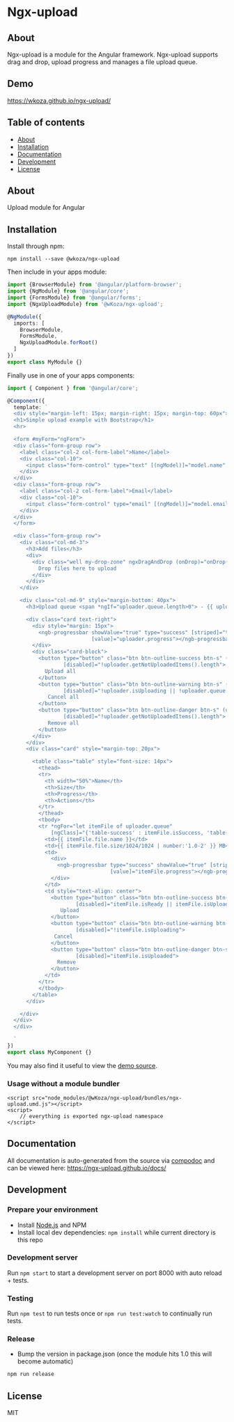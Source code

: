 # Ngx-upload

## About

Ngx-upload is a module for the Angular framework. Ngx-upload supports drag and drop, upload progress and manages a file upload queue.

## Demo
https://wkoza.github.io/ngx-upload/

## Table of contents

- [About](#about)
- [Installation](#installation)
- [Documentation](#documentation)
- [Development](#development)
- [License](#license)

## About

Upload module for Angular
## Installation

Install through npm:
```
npm install --save @wkoza/ngx-upload
```

Then include in your apps module:

```typescript
import {BrowserModule} from '@angular/platform-browser';
import {NgModule} from '@angular/core';
import {FormsModule} from '@angular/forms';
import {NgxUploadModule} from '@wKoza/ngx-upload';

@NgModule({
  imports: [
    BrowserModule,
    FormsModule,
    NgxUploadModule.forRoot()
  ]
})
export class MyModule {}
```

Finally use in one of your apps components:
```typescript
import { Component } from '@angular/core';

@Component({
  template: `
  <div style="margin-left: 15px; margin-right: 15px; margin-top: 60px">
  <h1>Simple upload example with Bootstrap</h1>
  <hr>

  <form #myForm="ngForm">
  <div class="form-group row">
    <label class="col-2 col-form-label">Name</label>
    <div class="col-10">
      <input class="form-control" type="text" [(ngModel)]="model.name" name="name">
    </div>
  </div>
  <div class="form-group row">
    <label class="col-2 col-form-label">Email</label>
    <div class="col-10">
      <input class="form-control" type="email" [(ngModel)]="model.email" name="email">
    </div>
  </div>
  </form>

  <div class="form-group row">
    <div class="col-md-3">
      <h3>Add files</h3>
      <div>
        <div class="well my-drop-zone" ngxDragAndDrop (onDrop)="onDrop($event)" [formBinded]="myForm">
          Drop files here to upload
        </div>
      </div>
    </div>

    <div class="col-md-9" style="margin-bottom: 40px">
      <h3>Upload queue <span *ngIf="uploader.queue.length>0"> - {{ uploader.queue.length }} item(s)</span></h3>

      <div class="card text-right">
        <div style="margin: 15px">
          <ngb-progressbar showValue="true" type="success" [striped]="true" [animated]="true"
                           [value]="uploader.progress"></ngb-progressbar>
        </div>
        <div class="card-block">
          <button type="button" class="btn btn-outline-success btn-s" (click)="uploader.uploadAll()"
                  [disabled]="!uploader.getNotUploadedItems().length">
            Upload all
          </button>
          <button type="button" class="btn btn-outline-warning btn-s" (click)="uploader.cancelAll()"
                  [disabled]="!uploader.isUploading || !uploader.queue.length">
             Cancel all
          </button>
          <button type="button" class="btn btn-outline-danger btn-s" (click)="uploader.removeAllFromQueue()"
                  [disabled]="!uploader.getNotUploadedItems().length">
             Remove all
          </button>
        </div>
      </div>
      <div class="card" style="margin-top: 20px">

        <table class="table" style="font-size: 14px">
          <thead>
          <tr>
            <th width="50%">Name</th>
            <th>Size</th>
            <th>Progress</th>
            <th>Actions</th>
          </tr>
          </thead>
          <tbody>
          <tr *ngFor="let itemFile of uploader.queue"
              [ngClass]="{'table-success' : itemFile.isSuccess, 'table-danger' : itemFile.isError, 'table-warning' : itemFile.isUploading  }">
            <td>{{ itemFile.file.name }}</td>
            <td>{{ itemFile.file.size/1024/1024 | number:'1.0-2' }} MB</td>
            <td>
              <div>
                <ngb-progressbar type="success" showValue="true" [striped]="true" [animated]="true"
                                 [value]="itemFile.progress"></ngb-progressbar>
              </div>
            </td>
            <td style="text-align: center">
              <button type="button" class="btn btn-outline-success btn-sm" (click)="itemFile.upload()"
                      [disabled]="itemFile.isReady || itemFile.isUploading || itemFile.isSuccess">
                 Upload
              </button>
              <button type="button" class="btn btn-outline-warning btn-sm" (click)="itemFile.cancel()"
                      [disabled]="!itemFile.isUploading">
               Cancel
              </button>
              <button type="button" class="btn btn-outline-danger btn-sm" (click)="itemFile.remove()"
                      [disabled]="itemFile.isUploaded">
                Remove
              </button>
            </td>
          </tr>
          </tbody>
        </table>
      </div>

    </div>
  </div>
  </div>

  `
})
export class MyComponent {}
```


You may also find it useful to view the [demo source](https://github.com/wKoza/ngx-upload-demo/tree/master/src/app).

### Usage without a module bundler
```
<script src="node_modules/@wKoza/ngx-upload/bundles/ngx-upload.umd.js"></script>
<script>
    // everything is exported ngx-upload namespace
</script>
```

## Documentation
All documentation is auto-generated from the source via [compodoc](https://compodoc.github.io/compodoc/) and can be viewed here:
https://ngx-upload.github.io/docs/

## Development

### Prepare your environment
* Install [Node.js](http://nodejs.org/) and NPM
* Install local dev dependencies: `npm install` while current directory is this repo

### Development server
Run `npm start` to start a development server on port 8000 with auto reload + tests.

### Testing
Run `npm test` to run tests once or `npm run test:watch` to continually run tests.

### Release
* Bump the version in package.json (once the module hits 1.0 this will become automatic)
```bash
npm run release
```

## License

MIT

